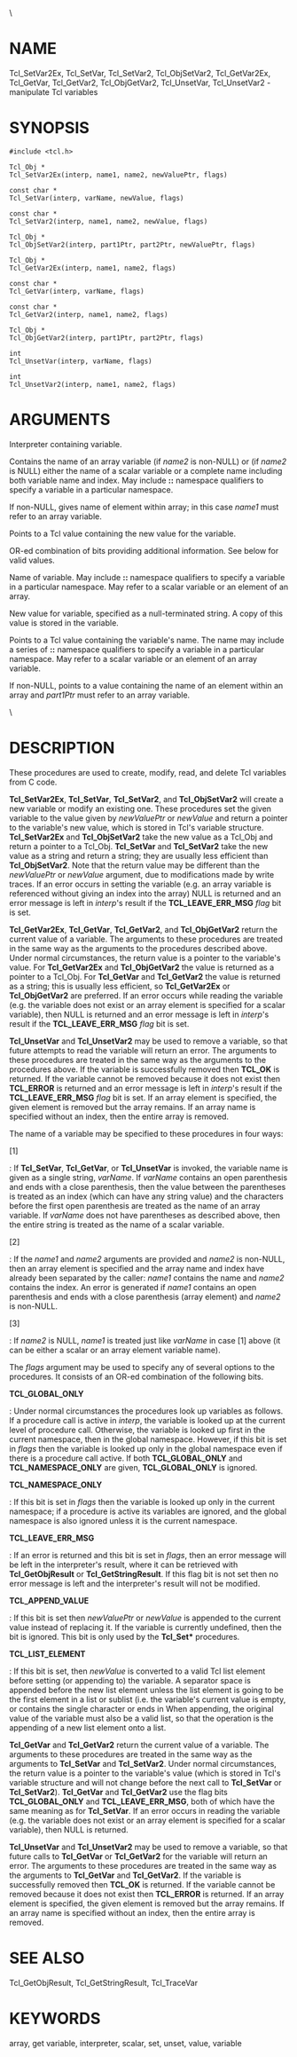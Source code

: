 \

# NAME

Tcl_SetVar2Ex, Tcl_SetVar, Tcl_SetVar2, Tcl_ObjSetVar2, Tcl_GetVar2Ex,
Tcl_GetVar, Tcl_GetVar2, Tcl_ObjGetVar2, Tcl_UnsetVar, Tcl_UnsetVar2 -
manipulate Tcl variables

# SYNOPSIS

    #include <tcl.h>

    Tcl_Obj *
    Tcl_SetVar2Ex(interp, name1, name2, newValuePtr, flags)

    const char *
    Tcl_SetVar(interp, varName, newValue, flags)

    const char *
    Tcl_SetVar2(interp, name1, name2, newValue, flags)

    Tcl_Obj *
    Tcl_ObjSetVar2(interp, part1Ptr, part2Ptr, newValuePtr, flags)

    Tcl_Obj *
    Tcl_GetVar2Ex(interp, name1, name2, flags)

    const char *
    Tcl_GetVar(interp, varName, flags)

    const char *
    Tcl_GetVar2(interp, name1, name2, flags)

    Tcl_Obj *
    Tcl_ObjGetVar2(interp, part1Ptr, part2Ptr, flags)

    int
    Tcl_UnsetVar(interp, varName, flags)

    int
    Tcl_UnsetVar2(interp, name1, name2, flags)

# ARGUMENTS

Interpreter containing variable.

Contains the name of an array variable (if *name2* is non-NULL) or (if
*name2* is NULL) either the name of a scalar variable or a complete name
including both variable name and index. May include **::** namespace
qualifiers to specify a variable in a particular namespace.

If non-NULL, gives name of element within array; in this case *name1*
must refer to an array variable.

Points to a Tcl value containing the new value for the variable.

OR-ed combination of bits providing additional information. See below
for valid values.

Name of variable. May include **::** namespace qualifiers to specify a
variable in a particular namespace. May refer to a scalar variable or an
element of an array.

New value for variable, specified as a null-terminated string. A copy of
this value is stored in the variable.

Points to a Tcl value containing the variable\'s name. The name may
include a series of **::** namespace qualifiers to specify a variable in
a particular namespace. May refer to a scalar variable or an element of
an array variable.

If non-NULL, points to a value containing the name of an element within
an array and *part1Ptr* must refer to an array variable.

\

# DESCRIPTION

These procedures are used to create, modify, read, and delete Tcl
variables from C code.

**Tcl_SetVar2Ex**, **Tcl_SetVar**, **Tcl_SetVar2**, and
**Tcl_ObjSetVar2** will create a new variable or modify an existing one.
These procedures set the given variable to the value given by
*newValuePtr* or *newValue* and return a pointer to the variable\'s new
value, which is stored in Tcl\'s variable structure. **Tcl_SetVar2Ex**
and **Tcl_ObjSetVar2** take the new value as a Tcl_Obj and return a
pointer to a Tcl_Obj. **Tcl_SetVar** and **Tcl_SetVar2** take the new
value as a string and return a string; they are usually less efficient
than **Tcl_ObjSetVar2**. Note that the return value may be different
than the *newValuePtr* or *newValue* argument, due to modifications made
by write traces. If an error occurs in setting the variable (e.g. an
array variable is referenced without giving an index into the array)
NULL is returned and an error message is left in *interp*\'s result if
the **TCL_LEAVE_ERR_MSG** *flag* bit is set.

**Tcl_GetVar2Ex**, **Tcl_GetVar**, **Tcl_GetVar2**, and
**Tcl_ObjGetVar2** return the current value of a variable. The arguments
to these procedures are treated in the same way as the arguments to the
procedures described above. Under normal circumstances, the return value
is a pointer to the variable\'s value. For **Tcl_GetVar2Ex** and
**Tcl_ObjGetVar2** the value is returned as a pointer to a Tcl_Obj. For
**Tcl_GetVar** and **Tcl_GetVar2** the value is returned as a string;
this is usually less efficient, so **Tcl_GetVar2Ex** or
**Tcl_ObjGetVar2** are preferred. If an error occurs while reading the
variable (e.g. the variable does not exist or an array element is
specified for a scalar variable), then NULL is returned and an error
message is left in *interp*\'s result if the **TCL_LEAVE_ERR_MSG**
*flag* bit is set.

**Tcl_UnsetVar** and **Tcl_UnsetVar2** may be used to remove a variable,
so that future attempts to read the variable will return an error. The
arguments to these procedures are treated in the same way as the
arguments to the procedures above. If the variable is successfully
removed then **TCL_OK** is returned. If the variable cannot be removed
because it does not exist then **TCL_ERROR** is returned and an error
message is left in *interp*\'s result if the **TCL_LEAVE_ERR_MSG**
*flag* bit is set. If an array element is specified, the given element
is removed but the array remains. If an array name is specified without
an index, then the entire array is removed.

The name of a variable may be specified to these procedures in four
ways:

\[1\]

:   If **Tcl_SetVar**, **Tcl_GetVar**, or **Tcl_UnsetVar** is invoked,
    the variable name is given as a single string, *varName*. If
    *varName* contains an open parenthesis and ends with a close
    parenthesis, then the value between the parentheses is treated as an
    index (which can have any string value) and the characters before
    the first open parenthesis are treated as the name of an array
    variable. If *varName* does not have parentheses as described above,
    then the entire string is treated as the name of a scalar variable.

\[2\]

:   If the *name1* and *name2* arguments are provided and *name2* is
    non-NULL, then an array element is specified and the array name and
    index have already been separated by the caller: *name1* contains
    the name and *name2* contains the index. An error is generated if
    *name1* contains an open parenthesis and ends with a close
    parenthesis (array element) and *name2* is non-NULL.

\[3\]

:   If *name2* is NULL, *name1* is treated just like *varName* in case
    \[1\] above (it can be either a scalar or an array element variable
    name).

The *flags* argument may be used to specify any of several options to
the procedures. It consists of an OR-ed combination of the following
bits.

**TCL_GLOBAL_ONLY**

:   Under normal circumstances the procedures look up variables as
    follows. If a procedure call is active in *interp*, the variable is
    looked up at the current level of procedure call. Otherwise, the
    variable is looked up first in the current namespace, then in the
    global namespace. However, if this bit is set in *flags* then the
    variable is looked up only in the global namespace even if there is
    a procedure call active. If both **TCL_GLOBAL_ONLY** and
    **TCL_NAMESPACE_ONLY** are given, **TCL_GLOBAL_ONLY** is ignored.

**TCL_NAMESPACE_ONLY**

:   If this bit is set in *flags* then the variable is looked up only in
    the current namespace; if a procedure is active its variables are
    ignored, and the global namespace is also ignored unless it is the
    current namespace.

**TCL_LEAVE_ERR_MSG**

:   If an error is returned and this bit is set in *flags*, then an
    error message will be left in the interpreter\'s result, where it
    can be retrieved with **Tcl_GetObjResult** or
    **Tcl_GetStringResult**. If this flag bit is not set then no error
    message is left and the interpreter\'s result will not be modified.

**TCL_APPEND_VALUE**

:   If this bit is set then *newValuePtr* or *newValue* is appended to
    the current value instead of replacing it. If the variable is
    currently undefined, then the bit is ignored. This bit is only used
    by the **Tcl_Set\*** procedures.

**TCL_LIST_ELEMENT**

:   If this bit is set, then *newValue* is converted to a valid Tcl list
    element before setting (or appending to) the variable. A separator
    space is appended before the new list element unless the list
    element is going to be the first element in a list or sublist (i.e.
    the variable\'s current value is empty, or contains the single
    character or ends in When appending, the original value of the
    variable must also be a valid list, so that the operation is the
    appending of a new list element onto a list.

**Tcl_GetVar** and **Tcl_GetVar2** return the current value of a
variable. The arguments to these procedures are treated in the same way
as the arguments to **Tcl_SetVar** and **Tcl_SetVar2**. Under normal
circumstances, the return value is a pointer to the variable\'s value
(which is stored in Tcl\'s variable structure and will not change before
the next call to **Tcl_SetVar** or **Tcl_SetVar2**). **Tcl_GetVar** and
**Tcl_GetVar2** use the flag bits **TCL_GLOBAL_ONLY** and
**TCL_LEAVE_ERR_MSG**, both of which have the same meaning as for
**Tcl_SetVar**. If an error occurs in reading the variable (e.g. the
variable does not exist or an array element is specified for a scalar
variable), then NULL is returned.

**Tcl_UnsetVar** and **Tcl_UnsetVar2** may be used to remove a variable,
so that future calls to **Tcl_GetVar** or **Tcl_GetVar2** for the
variable will return an error. The arguments to these procedures are
treated in the same way as the arguments to **Tcl_GetVar** and
**Tcl_GetVar2**. If the variable is successfully removed then **TCL_OK**
is returned. If the variable cannot be removed because it does not exist
then **TCL_ERROR** is returned. If an array element is specified, the
given element is removed but the array remains. If an array name is
specified without an index, then the entire array is removed.

# SEE ALSO

Tcl_GetObjResult, Tcl_GetStringResult, Tcl_TraceVar

# KEYWORDS

array, get variable, interpreter, scalar, set, unset, value, variable
